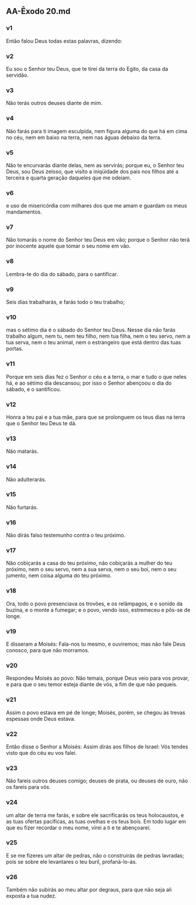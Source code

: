 ## AA-Êxodo 20.md
### v1
 Então falou Deus todas estas palavras, dizendo:
### v2
 Eu sou o Senhor teu Deus, que te tirei da terra do Egito, da casa da servidão.
### v3
 Não terás outros deuses diante de mim.
### v4
 Não farás para ti imagem esculpida, nem figura alguma do que há em cima no céu, nem em baixo na terra, nem nas águas debaixo da terra.
### v5
 Não te encurvarás diante delas, nem as servirás; porque eu, o Senhor teu Deus, sou Deus zeloso, que visito a iniqüidade dos pais nos filhos até a terceira e quarta geração daqueles que me odeiam.
### v6
 e uso de misericórdia com milhares dos que me amam e guardam os meus mandamentos.
### v7
 Não tomarás o nome do Senhor teu Deus em vão; porque o Senhor não terá por inocente aquele que tomar o seu nome em vão.
### v8
 Lembra-te do dia do sábado, para o santificar.
### v9
 Seis dias trabalharás, e farás todo o teu trabalho;
### v10
 mas o sétimo dia é o sábado do Senhor teu Deus. Nesse dia não farás trabalho algum, nem tu, nem teu filho, nem tua filha, nem o teu servo, nem a tua serva, nem o teu animal, nem o estrangeiro que está dentro das tuas portas.
### v11
 Porque em seis dias fez o Senhor o céu e a terra, o mar e tudo o que neles há, e ao sétimo dia descansou; por isso o Senhor abençoou o dia do sábado, e o santificou.
### v12
 Honra a teu pai e a tua mãe, para que se prolonguem os teus dias na terra que o Senhor teu Deus te dá.
### v13
 Não matarás.
### v14
 Não adulterarás.
### v15
 Não furtarás.
### v16
 Não dirás falso testemunho contra o teu próximo.
### v17
 Não cobiçarás a casa do teu próximo, não cobiçarás a mulher do teu próximo, nem o seu servo, nem a sua serva, nem o seu boi, nem o seu jumento, nem coisa alguma do teu próximo.
### v18
 Ora, todo o povo presenciava os trovões, e os relâmpagos, e o sonido da buzina, e o monte a fumegar; e o povo, vendo isso, estremeceu e pôs-se de longe.
### v19
 E disseram a Moisés: Fala-nos tu mesmo, e ouviremos; mas não fale Deus conosco, para que não morramos.
### v20
 Respondeu Moisés ao povo: Não temais, porque Deus veio para vos provar, e para que o seu temor esteja diante de vós, a fim de que não pequeis.
### v21
 Assim o povo estava em pé de longe; Moisés, porém, se chegou às trevas espessas onde Deus estava.
### v22
 Então disse o Senhor a Moisés: Assim dirás aos filhos de Israel: Vós tendes visto que do céu eu vos falei.
### v23
 Não fareis outros deuses comigo; deuses de prata, ou deuses de ouro, não os fareis para vós.
### v24
 um altar de terra me farás, e sobre ele sacrificarás os teus holocaustos, e as tuas ofertas pacíficas, as tuas ovelhas e os teus bois. Em todo lugar em que eu fizer recordar o meu nome, virei a ti e te abençoarei.
### v25
 E se me fizeres um altar de pedras, não o construirás de pedras lavradas; pois se sobre ele levantares o teu buril, profaná-lo-ás.
### v26
 Também não subirás ao meu altar por degraus, para que não seja ali exposta a tua nudez.
